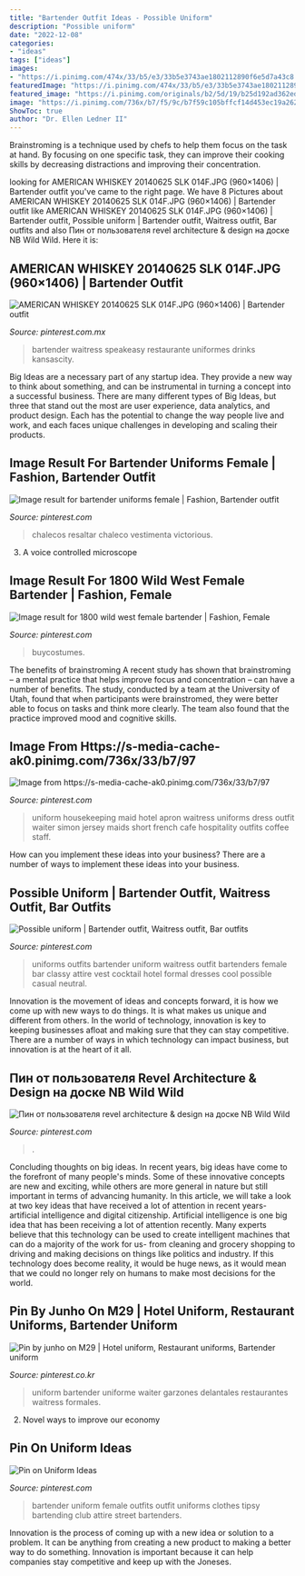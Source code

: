 ```yaml
---
title: "Bartender Outfit Ideas - Possible Uniform"
description: "Possible uniform"
date: "2022-12-08"
categories:
- "ideas"
tags: ["ideas"]
images:
- "https://i.pinimg.com/474x/33/b5/e3/33b5e3743ae1802112890f6e5d7a43c8.jpg"
featuredImage: "https://i.pinimg.com/474x/33/b5/e3/33b5e3743ae1802112890f6e5d7a43c8.jpg"
featured_image: "https://i.pinimg.com/originals/b2/5d/19/b25d192ad362edf1bb83f752cf2728b4.jpg"
image: "https://i.pinimg.com/736x/b7/f5/9c/b7f59c105bffcf14d453ec19a262cc97--bartender-uniform-bartender-drinks.jpg"
ShowToc: true
author: "Dr. Ellen Ledner II"
---
```



Brainstroming is a technique used by chefs to help them focus on the task at hand. By focusing on one specific task, they can improve their cooking skills by decreasing distractions and improving their concentration.

	

		
looking for AMERICAN WHISKEY 20140625 SLK 014F.JPG (960×1406) | Bartender outfit you've came to the right page. We have 8 Pictures about AMERICAN WHISKEY 20140625 SLK 014F.JPG (960×1406) | Bartender outfit like AMERICAN WHISKEY 20140625 SLK 014F.JPG (960×1406) | Bartender outfit, Possible uniform | Bartender outfit, Waitress outfit, Bar outfits and also Пин от пользователя revel architecture &amp; design на доске NB Wild Wild. Here it is:
		
    
## AMERICAN WHISKEY 20140625 SLK 014F.JPG (960×1406) | Bartender Outfit

<img loading=lazy src="https://i.pinimg.com/736x/b7/f5/9c/b7f59c105bffcf14d453ec19a262cc97--bartender-uniform-bartender-drinks.jpg" onerror="this.onerror=null;this.src='https://tse3.mm.bing.net/th?id=OIP.o2V2l2B2v7vb84E_vLyPPQDOEu&amp;pid=15.1';" alt="AMERICAN WHISKEY 20140625 SLK 014F.JPG (960×1406) | Bartender outfit">

_Source: pinterest.com.mx_

>bartender waitress speakeasy restaurante uniformes drinks kansascity. 

	

Big Ideas are a necessary part of any startup idea. They provide a new way to think about something, and can be instrumental in turning a concept into a successful business. There are many different types of Big Ideas, but three that stand out the most are user experience, data analytics, and product design. Each has the potential to change the way people live and work, and each faces unique challenges in developing and scaling their products.

    
## Image Result For Bartender Uniforms Female | Fashion, Bartender Outfit

<img loading=lazy src="https://i.pinimg.com/474x/33/b5/e3/33b5e3743ae1802112890f6e5d7a43c8.jpg" onerror="this.onerror=null;this.src='https://tse2.mm.bing.net/th?id=OIP.yJO-_HT8MCJB3AQtIw9oigAAAA&amp;pid=15.1';" alt="Image result for bartender uniforms female | Fashion, Bartender outfit">

_Source: pinterest.com_

>chalecos resaltar chaleco vestimenta victorious. 

	

3. A voice controlled microscope

    
## Image Result For 1800 Wild West Female Bartender | Fashion, Female

<img loading=lazy src="https://i.pinimg.com/originals/fa/0c/7f/fa0c7fa16e12732137832bfe36135e6e.jpg" onerror="this.onerror=null;this.src='https://tse4.mm.bing.net/th?id=OIP.Oz2JUMuat5N92TAsxejD2AAAAA&amp;pid=15.1';" alt="Image result for 1800 wild west female bartender | Fashion, Female">

_Source: pinterest.com_

>buycostumes. 

	

The benefits of brainstroming
A recent study has shown that brainstroming – a mental practice that helps improve focus and concentration – can have a number of benefits. The study, conducted by a team at the University of Utah, found that when participants were brainstromed, they were better able to focus on tasks and think more clearly. The team also found that the practice improved mood and cognitive skills.

    
## Image From Https://s-media-cache-ak0.pinimg.com/736x/33/b7/97

<img loading=lazy src="https://i.pinimg.com/originals/8f/a4/0d/8fa40d1480469c85609fd67b9b91c72e.jpg" onerror="this.onerror=null;this.src='https://tse3.mm.bing.net/th?id=OIP.8_0IMR7Hp0ofxvh--oSW-QHaLH&amp;pid=15.1';" alt="Image from https://s-media-cache-ak0.pinimg.com/736x/33/b7/97">

_Source: pinterest.com_

>uniform housekeeping maid hotel apron waitress uniforms dress outfit waiter simon jersey maids short french cafe hospitality outfits coffee staff. 

	

How can you implement these ideas into your business?
There are a number of ways to implement these ideas into your business.

    
## Possible Uniform | Bartender Outfit, Waitress Outfit, Bar Outfits

<img loading=lazy src="https://i.pinimg.com/originals/ae/14/a0/ae14a069a2d1f01d78148842fc3ffbb0.jpg" onerror="this.onerror=null;this.src='https://tse2.mm.bing.net/th?id=OIP.wfBotcLa4QNPG_hUeQGJfAHaI4&amp;pid=15.1';" alt="Possible uniform | Bartender outfit, Waitress outfit, Bar outfits">

_Source: pinterest.com_

>uniforms outfits bartender uniform waitress outfit bartenders female bar classy attire vest cocktail hotel formal dresses cool possible casual neutral. 

	

Innovation is the movement of ideas and concepts forward, it is how we come up with new ways to do things. It is what makes us unique and different from others. In the world of technology, innovation is key to keeping businesses afloat and making sure that they can stay competitive. There are a number of ways in which technology can impact business, but innovation is at the heart of it all.

    
## Пин от пользователя Revel Architecture &amp; Design на доске NB Wild Wild

<img loading=lazy src="https://i.pinimg.com/originals/b2/5d/19/b25d192ad362edf1bb83f752cf2728b4.jpg" onerror="this.onerror=null;this.src='https://tse3.mm.bing.net/th?id=OIP.m5PlRB_PLv4W7KJK8obpcQHaKD&amp;pid=15.1';" alt="Пин от пользователя revel architecture &amp; design на доске NB Wild Wild">

_Source: pinterest.com_

>. 

	

Concluding thoughts on big ideas.
In recent years, big ideas have come to the forefront of many people's minds. Some of these innovative concepts are new and exciting, while others are more general in nature but still important in terms of advancing humanity. In this article, we will take a look at two key ideas that have received a lot of attention in recent years- artificial intelligence and digital citizenship. 
Artificial intelligence is one big idea that has been receiving a lot of attention recently. Many experts believe that this technology can be used to create intelligent machines that can do a majority of the work for us- from cleaning and grocery shopping to driving and making decisions on things like politics and industry. If this technology does become reality, it would be huge news, as it would mean that we could no longer rely on humans to make most decisions for the world.

    
## Pin By Junho On M29 | Hotel Uniform, Restaurant Uniforms, Bartender Uniform

<img loading=lazy src="https://i.pinimg.com/originals/fe/4d/ad/fe4dad3030b42b14d409304bc109fe3c.jpg" onerror="this.onerror=null;this.src='https://tse1.mm.bing.net/th?id=OIP.ItIgTlHq3tTZ_xi2QdQrewHaLH&amp;pid=15.1';" alt="Pin by junho on M29 | Hotel uniform, Restaurant uniforms, Bartender uniform">

_Source: pinterest.co.kr_

>uniform bartender uniforme waiter garzones delantales restaurantes waitress formales. 

	

2. Novel ways to improve our economy

    
## Pin On Uniform Ideas

<img loading=lazy src="https://i.pinimg.com/originals/c9/ef/b0/c9efb0b5ca6aaefbca7c74dc07b5c1e3.jpg" onerror="this.onerror=null;this.src='https://tse3.mm.bing.net/th?id=OIP.h9k9VsR7QGeil-ItyPEbdAHaLH&amp;pid=15.1';" alt="Pin on Uniform Ideas">

_Source: pinterest.com_

>bartender uniform female outfits outfit uniforms clothes tipsy bartending club attire street bartenders. 

	

Innovation is the process of coming up with a new idea or solution to a problem. It can be anything from creating a new product to making a better way to do something. Innovation is important because it can help companies stay competitive and keep up with the Joneses.

